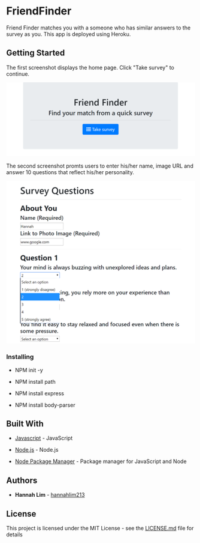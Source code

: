 # FriendFinder
Friend Finder matches you with a someone who has similar answers to the survey as you. This app is deployed using Heroku.

## Getting Started

The first screenshot displays the home page. Click "Take survey" to continue.

![Homepage](images/homepage.PNG)

The second screenshot promts users to enter his/her name, image URL and answer 10 questions that reflect his/her personality.

![Survey Page](images/surveyq.PNG)


### Installing

* NPM init -y

* NPM install path

* NPM install express

* NPM install body-parser

## Built With

* [Javascript](https://www.javascript.com/) - JavaScript

* [Node.js](https://nodejs.org/en/) - Node.js

* [Node Package Manager](https://www.npmjs.com/) - Package manager for JavaScript and Node

## Authors

* **Hannah Lim** - [hannahlim213](https://github.com/hannahlim213)

## License

This project is licensed under the MIT License - see the [LICENSE.md](LICENSE.md) file for details